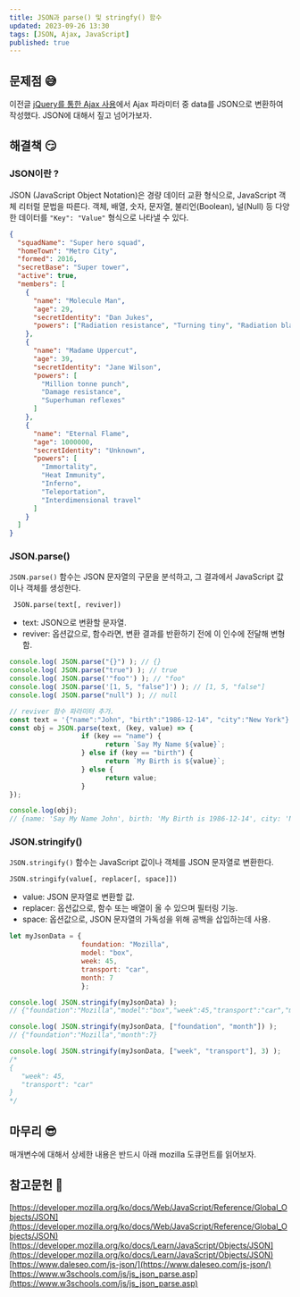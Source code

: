 ```yaml
---
title: JSON과 parse() 및 stringfy() 함수
updated: 2023-09-26 13:30
tags: [JSON, Ajax, JavaScript]
published: true
---
```


## 문제점 &#128517;
이전글 [jQuery를 통한 Ajax 사용](https://byeoom.github.io/12)에서 Ajax 파라미터 중 data를 JSON으로 변환하여 작성했다. JSON에 대해서 짚고 넘어가보자.



## 해결책 &#128527;
### JSON이란 ?
JSON (JavaScript Object Notation)은 경량 데이터 교환 형식으로, JavaScript 객체 리터럴 문법을 따른다. 객체, 배열, 숫자, 문자열, 불리언(Boolean), 널(Null) 등 다양한 데이터를 `"Key": "Value"` 형식으로 나타낼 수 있다.
```json
{
  "squadName": "Super hero squad",
  "homeTown": "Metro City",
  "formed": 2016,
  "secretBase": "Super tower",
  "active": true,
  "members": [
    {
      "name": "Molecule Man",
      "age": 29,
      "secretIdentity": "Dan Jukes",
      "powers": ["Radiation resistance", "Turning tiny", "Radiation blast"]
    },
    {
      "name": "Madame Uppercut",
      "age": 39,
      "secretIdentity": "Jane Wilson",
      "powers": [
        "Million tonne punch",
        "Damage resistance",
        "Superhuman reflexes"
      ]
    },
    {
      "name": "Eternal Flame",
      "age": 1000000,
      "secretIdentity": "Unknown",
      "powers": [
        "Immortality",
        "Heat Immunity",
        "Inferno",
        "Teleportation",
        "Interdimensional travel"
      ]
    }
  ]
}
```

### JSON.parse()
`JSON.parse()` 함수는 JSON 문자열의 구문을 분석하고, 그 결과에서 JavaScript 값이나 객체를 생성한다.
```
 JSON.parse(text[, reviver])
```

- text: JSON으로 변환할 문자열.
- reviver: 옵션값으로, 함수라면, 변환 결과를 반환하기 전에 이 인수에 전달해 변형함.

```javascript
console.log( JSON.parse("{}") ); // {}
console.log( JSON.parse("true") ); // true
console.log( JSON.parse('"foo"') ); // "foo"
console.log( JSON.parse('[1, 5, "false"]') ); // [1, 5, "false"]
console.log( JSON.parse("null") ); // null

// reviver 함수 파라미터 추가.
const text = '{"name":"John", "birth":"1986-12-14", "city":"New York"}';
const obj = JSON.parse(text, (key, value) => {
                  if (key == "name") {
                        return `Say My Name ${value}`;
                  } else if (key == "birth") {
                        return `My Birth is ${value}`;
                  } else {
                        return value;
                  }
});

console.log(obj);
// {name: 'Say My Name John', birth: 'My Birth is 1986-12-14', city: 'New York'}
```

### JSON.stringify()
`JSON.stringify()` 함수는 JavaScript 값이나 객체를 JSON 문자열로 변환한다.
```
JSON.stringify(value[, replacer[, space]])
```

- value: JSON 문자열로 변환할 값.
- replacer: 옵션값으로, 함수 또는 배열이 올 수 있으며 필터링 기능.
- space: 옵션값으로, JSON 문자열의 가독성을 위해 공백을 삽입하는데 사용.

```javascript
let myJsonData = {
                  foundation: "Mozilla",
                  model: "box",
                  week: 45,
                  transport: "car",
                  month: 7
                  };

console.log( JSON.stringify(myJsonData) );
// {"foundation":"Mozilla","model":"box","week":45,"transport":"car","month":7}

console.log( JSON.stringify(myJsonData, ["foundation", "month"]) ); 
// {"foundation":"Mozilla","month":7}

console.log( JSON.stringify(myJsonData, ["week", "transport"], 3) );
/*
{
   "week": 45,
   "transport": "car"
}
*/
```

## 마무리 &#128526;
매개변수에 대해서 상세한 내용은 반드시 아래 mozilla 도큐먼트를 읽어보자.



## 참고문헌 &#128221;
[https://developer.mozilla.org/ko/docs/Web/JavaScript/Reference/Global_Objects/JSON](https://developer.mozilla.org/ko/docs/Web/JavaScript/Reference/Global_Objects/JSON)   
[https://developer.mozilla.org/ko/docs/Learn/JavaScript/Objects/JSON](https://developer.mozilla.org/ko/docs/Learn/JavaScript/Objects/JSON)   
[https://www.daleseo.com/js-json/](https://www.daleseo.com/js-json/)   
[https://www.w3schools.com/js/js_json_parse.asp](https://www.w3schools.com/js/js_json_parse.asp)
